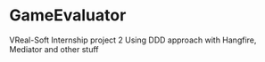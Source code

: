 # GameEvaluator
VReal-Soft Internship project 2
Using DDD approach with Hangfire, Mediator and other stuff
